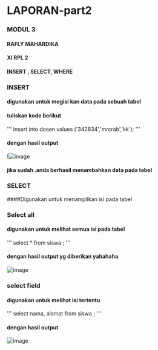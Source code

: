 # LAPORAN-part2

### MODUL 3 
#### RAFLY MAHARDIKA 
#### XI RPL 2


#### INSERT , SELECT, WHERE


### INSERT 
#### digunakan untuk megisi kan data pada sebuah tabel 
#### tuliskan kode berikut 
'''
insert into dosen values ('342834','mrcrab','kk');
'''

#### dengan hasil output 
!![image](https://user-images.githubusercontent.com/113566098/192976569-b967794d-cc2c-4cb4-93f6-85f8ef6ed9b1.png)

#### jika sudah .anda berhasil menambahkan data pada tabel 


### SELECT 
####Digunakan untuk menampilkan isi pada tabel 

### Select all 
#### digunakan untuk melihat semua isi pada tabel 

'''
select * from siswa ;
'''

#### dengan hasil output yg diberikan yahahaha

![image](https://user-images.githubusercontent.com/113566098/192978490-d9eb1904-6ce7-4628-9336-2d2d28c68d29.png)

### select field
#### digunakan untuk melihat isi tertentu 
'''
 select nama, alamat from siswa ;
'''
#### dengan hasil output
![image](https://user-images.githubusercontent.com/113566098/192979357-9bbb01a1-34a2-42a6-91ca-ba65fb2d6609.png)

